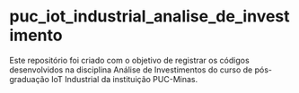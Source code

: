 # puc_iot_industrial_analise_de_investimento
Este repositório foi criado com o objetivo de registrar os códigos desenvolvidos na disciplina Análise de Investimentos do curso de pós-graduação IoT Industrial da instituição PUC-Minas.
